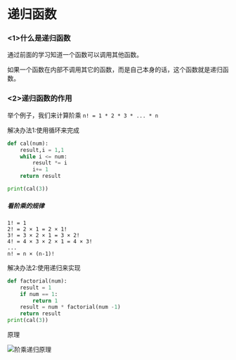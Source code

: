 # 递归函数

### <1>什么是递归函数

通过前面的学习知道一个函数可以调用其他函数。

如果一个函数在内部不调用其它的函数，而是自己本身的话，这个函数就是递归函数。

### <2>递归函数的作用

举个例子，我们来计算阶乘 `n! = 1 * 2 * 3 * ... * n`

解决办法1:使用循环来完成

```python
def cal(num):
    result,i = 1,1
    while i <= num:
        result *= i
        i+= 1
    return result

print(cal(3))
```



##### 看阶乘的规律

```
1! = 1
2! = 2 × 1 = 2 × 1!
3! = 3 × 2 × 1 = 3 × 2!
4! = 4 × 3 × 2 × 1 = 4 × 3!
...
n! = n × (n-1)!
```

解决办法2:使用递归来实现

```python
def factorial(num):
    result = 1
    if num == 1:
        return 1
    result = num * factorial(num -1)
    return result
print(cal(3))
```



原理



![阶乘递归原理](../images/递归实现阶乘.png)

